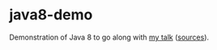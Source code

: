 # java8-demo
Demonstration of Java 8 to go along with [my talk](http://websupport1.citytech.cuny.edu/faculty/rkhatchadourian/slides/java8) ([sources](https://github.com/khatchad/java8-slides)).
